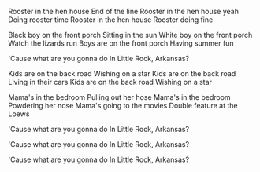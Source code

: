 Rooster in the hen house
End of the line
Rooster in the hen house yeah
Doing rooster time
Rooster in the hen house
Rooster doing fine

Black boy on the front porch
Sitting in the sun
White boy on the front porch
Watch the lizards run
Boys are on the front porch
Having summer fun

'Cause what are you gonna do
In Little Rock, Arkansas?

Kids are on the back road
Wishing on a star
Kids are on the back road
Living in their cars
Kids are on the back road
Wishing on a star

Mama's in the bedroom
Pulling out her hose
Mama's in the bedroom
Powdering her nose
Mama's going to the movies
Double feature at the Loews

'Cause what are you gonna do
In Little Rock, Arkansas?

'Cause what are you gonna do
In Little Rock, Arkansas?

'Cause what are you gonna do
In Little Rock, Arkansas?
